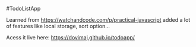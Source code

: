 #TodoListApp

Learned from https://watchandcode.com/p/practical-javascript
added a lot of features like local storage, sort option...

Acess it live here: https://dovimaj.github.io/todoapp/
